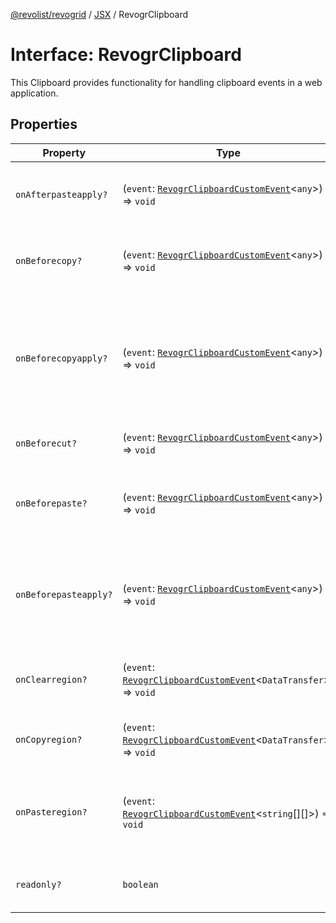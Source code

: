 [@revolist/revogrid](README.md) / [JSX](Namespace.JSX.md) / RevogrClipboard

# Interface: RevogrClipboard

This Clipboard provides functionality for handling clipboard events in a web application.

## Properties

| Property | Type | Description | Defined in |
| ------ | ------ | ------ | ------ |
| `onAfterpasteapply?` | (`event`: [`RevogrClipboardCustomEvent`](Interface.RevogrClipboardCustomEvent.md)\<`any`\>) => `void` | Paste 4. Fired after paste applied to the grid | [src/components.d.ts:1520](https://github.com/revolist/revogrid/blob/424884a9332ccde4a5d40c39536fe61d1ccacbfc/src/components.d.ts#L1520) |
| `onBeforecopy?` | (`event`: [`RevogrClipboardCustomEvent`](Interface.RevogrClipboardCustomEvent.md)\<`any`\>) => `void` | Copy 1. Fired before copy triggered | [src/components.d.ts:1526](https://github.com/revolist/revogrid/blob/424884a9332ccde4a5d40c39536fe61d1ccacbfc/src/components.d.ts#L1526) |
| `onBeforecopyapply?` | (`event`: [`RevogrClipboardCustomEvent`](Interface.RevogrClipboardCustomEvent.md)\<`any`\>) => `void` | Copy Method 1. Fired before copy applied to the clipboard from outside. | [src/components.d.ts:1533](https://github.com/revolist/revogrid/blob/424884a9332ccde4a5d40c39536fe61d1ccacbfc/src/components.d.ts#L1533) |
| `onBeforecut?` | (`event`: [`RevogrClipboardCustomEvent`](Interface.RevogrClipboardCustomEvent.md)\<`any`\>) => `void` | Cut 1. Fired before cut triggered | [src/components.d.ts:1539](https://github.com/revolist/revogrid/blob/424884a9332ccde4a5d40c39536fe61d1ccacbfc/src/components.d.ts#L1539) |
| `onBeforepaste?` | (`event`: [`RevogrClipboardCustomEvent`](Interface.RevogrClipboardCustomEvent.md)\<`any`\>) => `void` | Paste 1. Fired before paste applied to the grid | [src/components.d.ts:1546](https://github.com/revolist/revogrid/blob/424884a9332ccde4a5d40c39536fe61d1ccacbfc/src/components.d.ts#L1546) |
| `onBeforepasteapply?` | (`event`: [`RevogrClipboardCustomEvent`](Interface.RevogrClipboardCustomEvent.md)\<`any`\>) => `void` | Paste 2. Fired before paste applied to the grid and after data parsed | [src/components.d.ts:1552](https://github.com/revolist/revogrid/blob/424884a9332ccde4a5d40c39536fe61d1ccacbfc/src/components.d.ts#L1552) |
| `onClearregion?` | (`event`: [`RevogrClipboardCustomEvent`](Interface.RevogrClipboardCustomEvent.md)\<`DataTransfer`\>) => `void` | Cut 2. Clears region when cut is done | [src/components.d.ts:1556](https://github.com/revolist/revogrid/blob/424884a9332ccde4a5d40c39536fe61d1ccacbfc/src/components.d.ts#L1556) |
| `onCopyregion?` | (`event`: [`RevogrClipboardCustomEvent`](Interface.RevogrClipboardCustomEvent.md)\<`DataTransfer`\>) => `void` | Copy 2. Fired when region copied | [src/components.d.ts:1562](https://github.com/revolist/revogrid/blob/424884a9332ccde4a5d40c39536fe61d1ccacbfc/src/components.d.ts#L1562) |
| `onPasteregion?` | (`event`: [`RevogrClipboardCustomEvent`](Interface.RevogrClipboardCustomEvent.md)\<`string`[][]\>) => `void` | Paste 3. Internal method. When data region is ready pass it to the top. | [src/components.d.ts:1568](https://github.com/revolist/revogrid/blob/424884a9332ccde4a5d40c39536fe61d1ccacbfc/src/components.d.ts#L1568) |
| `readonly?` | `boolean` | If readonly mode - disabled Paste event | [src/components.d.ts:1572](https://github.com/revolist/revogrid/blob/424884a9332ccde4a5d40c39536fe61d1ccacbfc/src/components.d.ts#L1572) |
